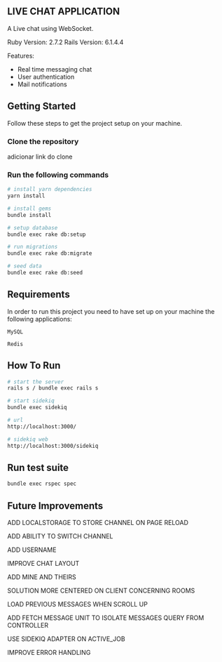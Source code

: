 ## LIVE CHAT APPLICATION

A Live chat using WebSocket.

Ruby Version: 2.7.2
Rails Version: 6.1.4.4


Features:
* Real time messaging chat
* User authentication
* Mail notifications

## Getting Started
Follow these steps to get the project setup on your machine.

### Clone the repository
adicionar link do clone

### Run the following commands
```bash
# install yarn dependencies
yarn install

# install gems
bundle install

# setup database
bundle exec rake db:setup

# run migrations
bundle exec rake db:migrate

# seed data
bundle exec rake db:seed
```

## Requirements
In order to run this project you need to have set up on your machine the following applications:

`MySQL`

`Redis`

## How To Run
```bash
# start the server
rails s / bundle exec rails s

# start sidekiq
bundle exec sidekiq

# url
http://localhost:3000/

# sidekiq web
http://localhost:3000/sidekiq
```

## Run test suite
```bash
bundle exec rspec spec
```

## Future Improvements

ADD LOCALSTORAGE TO STORE CHANNEL ON PAGE RELOAD

ADD ABILITY TO SWITCH CHANNEL

ADD USERNAME

IMPROVE CHAT LAYOUT

ADD MINE AND THEIRS

SOLUTION MORE CENTERED ON CLIENT CONCERNING ROOMS

LOAD PREVIOUS MESSAGES WHEN SCROLL UP

ADD FETCH MESSAGE UNIT TO ISOLATE MESSAGES QUERY FROM CONTROLLER

USE SIDEKIQ ADAPTER ON ACTIVE_JOB

IMPROVE ERROR HANDLING